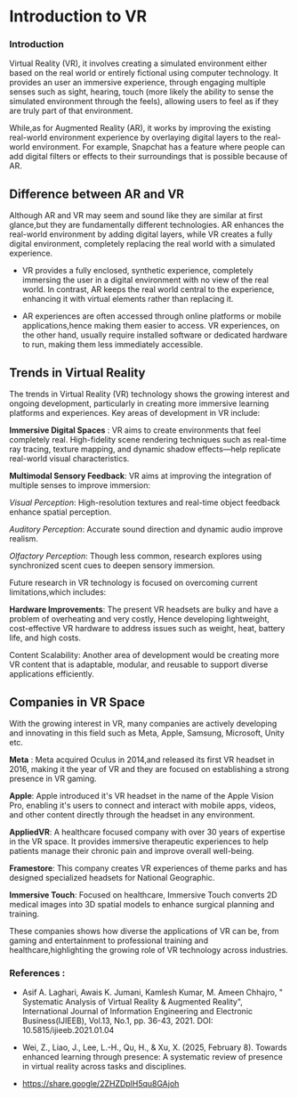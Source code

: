 # Introduction to VR

### Introduction

Virtual Reality (VR), it involves creating a simulated environment either based on the real world or entirely fictional using computer technology. It provides an user an immersive experience, through engaging multiple senses such as sight, hearing, touch (more likely the ability to sense the simulated environment through the feels), allowing users to feel as if they are truly part of that environment.

While,as for Augmented Reality (AR), it works by improving the existing real-world environment experience by overlaying digital layers to the real-world environment. For example, Snapchat has a feature where people can add digital filters or effects to their surroundings that is possible because of AR. 



## Difference between AR and VR
Although AR and VR may seem and sound like they are similar at first glance,but they are fundamentally different technologies. AR enhances the real-world environment by adding digital layers, while VR creates a fully digital environment, completely replacing the real world with a simulated experience.

- VR provides a fully enclosed, synthetic experience, completely immersing the user in a digital environment with no view of the real world. In contrast, AR keeps the real world central to the experience, enhancing it with virtual elements rather than replacing it.

- AR experiences are often accessed through online platforms or mobile applications,hence making them easier to access. VR experiences, on the other hand, usually require installed software or dedicated hardware to run, making them less immediately accessible.

 
## Trends in Virtual Reality

The trends in Virtual Reality (VR) technology shows the growing interest and ongoing development, particularly in creating more immersive learning platforms and experiences. Key areas of development in VR include:

**Immersive Digital Spaces** :  VR aims to create environments that feel completely real. High-fidelity scene rendering techniques such as real-time ray tracing, texture mapping, and dynamic shadow effects—help replicate real-world visual characteristics.

**Multimodal Sensory Feedback**: VR aims at improving the integration of multiple senses to improve immersion:

*Visual Perception*: High-resolution textures and real-time object feedback enhance spatial perception.

*Auditory Perception*: Accurate sound direction and dynamic audio improve realism.

*Olfactory Perception*: Though less common, research explores using synchronized scent cues to deepen sensory immersion.



Future research in VR technology is focused on overcoming current limitations,which includes:

**Hardware Improvements**: The present VR headsets are bulky and have a problem of overheating and very costly, Hence developing lightweight, cost-effective VR hardware to address issues such as weight, heat, battery life, and high costs.

Content Scalability: Another area of development would be creating more VR content that is adaptable, modular, and reusable to support diverse applications efficiently.


## Companies in VR Space


With the growing interest in VR, many companies are actively developing and innovating in this field such as Meta, Apple, Samsung, Microsoft, Unity etc.

**Meta** : Meta acquired Oculus in 2014,and released its first VR headset in 2016, making it the year of VR and they are focused on establishing a strong presence in VR gaming.

**Apple**: Apple introduced it's VR headset in the name of the Apple Vision Pro, enabling it's users to connect and interact with mobile apps, videos, and other content directly through the headset in any environment.

**AppliedVR**: A healthcare focused company with over 30 years of expertise in the VR space. It provides immersive therapeutic experiences to help patients manage their chronic pain and improve overall well-being.

**Framestore**: This company creates VR experiences of theme parks and has designed specialized headsets for National Geographic.

**Immersive Touch**: Focused on healthcare, Immersive Touch converts 2D medical images into 3D spatial models to enhance surgical planning and training.


These companies shows how diverse the applications of VR can be, from gaming and entertainment to professional training and healthcare,highlighting the growing role of VR technology across industries.

### References :

- Asif A. Laghari, Awais K. Jumani, Kamlesh Kumar, M. Ameen Chhajro, " Systematic Analysis of Virtual 
Reality & Augmented Reality", International Journal of Information Engineering and Electronic Business(IJIEEB), Vol.13, No.1, pp.
36-43, 2021. DOI: 10.5815/ijieeb.2021.01.04

- Wei, Z., Liao, J., Lee, L.-H., Qu, H., & Xu, X. (2025, February 8). Towards enhanced learning through presence: A systematic review of presence in virtual reality across tasks and disciplines.

- https://share.google/2ZHZDplH5qu8GAjoh



